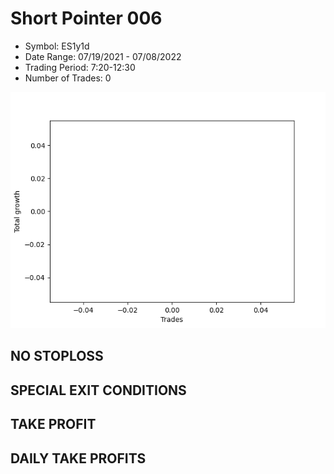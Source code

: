 # Short Pointer 006 
- Symbol: ES1y1d
- Date Range: 07/19/2021 - 07/08/2022
- Trading Period: 7:20-12:30
- Number of Trades: 0

![Plot](ShortPointer006ES1y1d.png)
## NO STOPLOSS









## SPECIAL EXIT CONDITIONS 


## TAKE PROFIT











## DAILY TAKE PROFITS




























